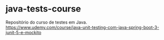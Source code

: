 # java-tests-course
Repositório do curso de testes em Java. https://www.udemy.com/course/java-unit-testing-com-java-spring-boot-3-junit-5-e-mockito
